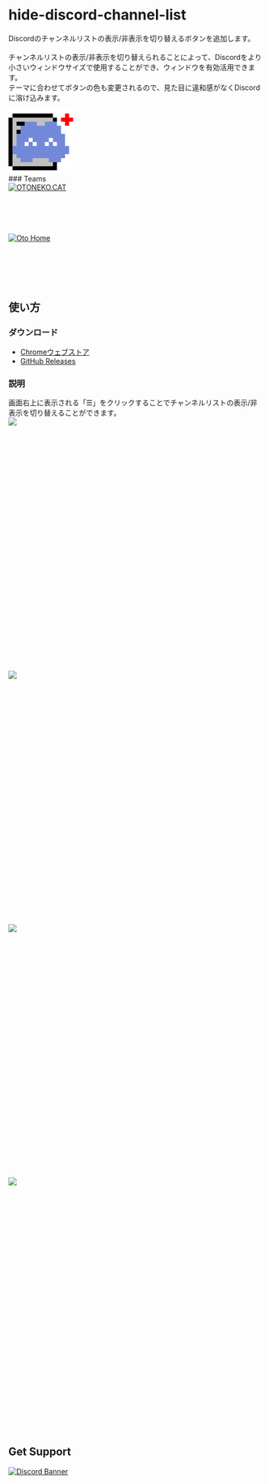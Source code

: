 # hide-discord-channel-list
Discordのチャンネルリストの表示/非表示を切り替えるボタンを追加します。<br>
<br>
チャンネルリストの表示/非表示を切り替えられることによって、Discordをより小さいウィンドウサイズで使用することができ、ウィンドウを有効活用できます。<br>
テーマに合わせてボタンの色も変更されるので、見た目に違和感がなくDiscordに溶け込みます。<br>
<div style="text-align: center;">
  <img src="https://github.com/otoneko1102/hide-discord-channel-list/blob/master/icons/128x128.png?raw=true" alt="Logo" style="display: block; width: auto; height: 128px;">
</div>
### Teams
<a href="https://oto.pet/"><img src="https://www.otoneko.cat/img/logo.png" alt="OTONEKO.CAT" style="display: block; width: auto; height: 100px;"/></a>
<a href="https://www.otoho.me/"><img src="https://www.otoho.me/img/logo.png" alt="Oto Home" style="display: block; width: auto; height: 100px;"/></a>

## 使い方
### ダウンロード
- [Chromeウェブストア](https://chromewebstore.google.com/detail/hide-discord-channel-list/afnnekedjmpfllofmhfaaneckooaconj)
- [GitHub Releases](https://github.com/otoneko1102/hide-discord-channel-list/releases)
### 説明
画面右上に表示される「☰」をクリックすることでチャンネルリストの表示/非表示を切り替えることができます。
<img src="https://cdn.oto.pet/img/ex_before_d.png" style="display: block; width: auto; height: 500px;">
<img src="https://cdn.oto.pet/img/ex_after_d.png" style="display: block; width: auto; height: 500px;">
<img src="https://cdn.oto.pet/img/ex_before_l.png" style="display: block; width: auto; height: 500px;">
<img src="https://cdn.oto.pet/img/ex_after_l.png" style="display: block; width: auto; height: 500px;">

## Get Support
<a href="https://discord.gg/yKW8wWKCnS"><img src="https://discordapp.com/api/guilds/1005287561582878800/widget.png?style=banner4" alt="Discord Banner"/></a>
